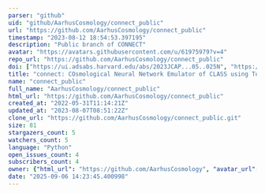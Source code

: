 ```yaml
---
parser: "github"
uid: "github/AarhusCosmology/connect_public"
url: "https://github.com/AarhusCosmology/connect_public"
timestamp: "2023-08-12 18:54:53.397195"
description: "Public branch of CONNECT"
avatar: "https://avatars.githubusercontent.com/u/61975979?v=4"
repo_url: "https://github.com/AarhusCosmology/connect_public"
doi: ["https://ui.adsabs.harvard.edu/abs/2023JCAP...05..025N", "https://ui.adsabs.harvard.edu/abs/2023ascl.soft07061N/abstract"]
title: "connect: COsmological Neural Network Emulator of CLASS using TensorFlow"
name: "connect_public"
full_name: "AarhusCosmology/connect_public"
html_url: "https://github.com/AarhusCosmology/connect_public"
created_at: "2022-05-31T11:14:21Z"
updated_at: "2023-08-07T08:51:22Z"
clone_url: "https://github.com/AarhusCosmology/connect_public.git"
size: 81
stargazers_count: 5
watchers_count: 5
language: "Python"
open_issues_count: 4
subscribers_count: 4
owner: {"html_url": "https://github.com/AarhusCosmology", "avatar_url": "https://avatars.githubusercontent.com/u/61975979?v=4", "login": "AarhusCosmology", "type": "Organization"}
date: "2025-09-06 14:23:45.400998"
---
```

